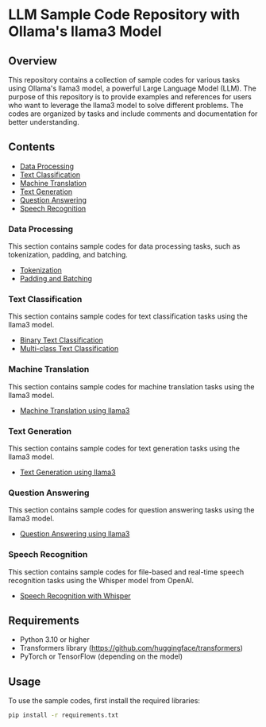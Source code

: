# LLM Sample Code Repository with Ollama's llama3 Model
## Overview
This repository contains a collection of sample codes for various tasks using Ollama's llama3 model, a powerful Large Language Model (LLM). The purpose of this repository is to provide examples and references for users who want to leverage the llama3 model to solve different problems. The codes are organized by tasks and include comments and documentation for better understanding.
## Contents
- [Data Processing](#data-processing)
- [Text Classification](#text-classification)
- [Machine Translation](#machine-translation)
- [Text Generation](#text-generation)
- [Question Answering](#question-answering)
- [Speech Recognition](#speech-recognition)
### Data Processing
This section contains sample codes for data processing tasks, such as tokenization, padding, and batching.
- [Tokenization](data_processing/tokenization.py)
- [Padding and Batching](data_processing/padding_batching.py)
### Text Classification
This section contains sample codes for text classification tasks using the llama3 model.
- [Binary Text Classification](text_classification/binary_text_classification.py)
- [Multi-class Text Classification](text_classification/multi_class_text_classification.py)
### Machine Translation
This section contains sample codes for machine translation tasks using the llama3 model.
- [Machine Translation using llama3](machine_translation/llama3_translation.py)
### Text Generation
This section contains sample codes for text generation tasks using the llama3 model.
- [Text Generation using llama3](text_generation/llama3_generation.py)
### Question Answering
This section contains sample codes for question answering tasks using the llama3 model.
- [Question Answering using llama3](rag_qa.py)
### Speech Recognition
This section contains sample codes for file-based and real-time speech recognition tasks using the Whisper model from OpenAI.
- [Speech Recognition with Whisper](asr.py)
## Requirements
- Python 3.10 or higher
- Transformers library (https://github.com/huggingface/transformers)
- PyTorch or TensorFlow (depending on the model)
## Usage
To use the sample codes, first install the required libraries:
```bash
pip install -r requirements.txt
```
